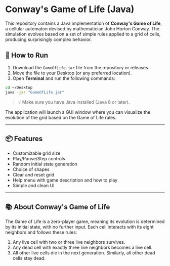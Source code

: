
# Conway's Game of Life (Java)

This repository contains a Java implementation of **Conway's Game of Life**, a cellular automaton devised by mathematician John Horton Conway. The simulation evolves based on a set of simple rules applied to a grid of cells, producing surprisingly complex behavior.

## 🔗 How to Run

1. Download the `GameOfLife.jar` file from the repository or releases.
2. Move the file to your Desktop (or any preferred location).
3. Open **Terminal** and run the following commands:

```bash
cd ~/Desktop
java -jar "GameOfLife.jar"
```
> 💡 Make sure you have Java installed (Java 8 or later).

The application will launch a GUI window where you can visualize the evolution of the grid based on the Game of Life rules.

---

## 📦 Features

* Customizable grid size
* Play/Pause/Step controls
* Random initial state generation
* Choice of shapes
* Clear and reset grid
* Help menu with game description and how to play
* Simple and clean UI

---

## 📚 About Conway's Game of Life

The Game of Life is a zero-player game, meaning its evolution is determined by its initial state, with no further input. Each cell interacts with its eight neighbors and follows these rules:

1. Any live cell with two or three live neighbors survives.
2. Any dead cell with exactly three live neighbors becomes a live cell.
3. All other live cells die in the next generation. Similarly, all other dead cells stay dead.



